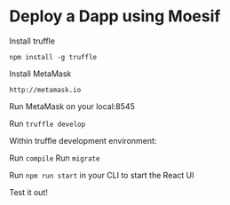 # Deploy a Dapp using Moesif 

Install truffle 

`npm install -g truffle`

Install MetaMask

`http://metamask.io`

Run MetaMask on your local:8545

Run `truffle develop`

Within truffle development environment:

Run `compile`
Run `migrate`

Run `npm run start` in your CLI to start the React UI

Test it out! 